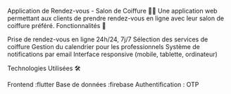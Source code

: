 Application de Rendez-vous - Salon de Coiffure 💇‍♀️
Une application web permettant aux clients de prendre rendez-vous en ligne avec leur salon de coiffure préféré.
Fonctionnalités 🌟

Prise de rendez-vous en ligne 24h/24, 7j/7
Sélection des services de coiffure
Gestion du calendrier pour les professionnels
Système de notifications par email
Interface responsive (mobile, tablette, ordinateur)

Technologies Utilisées 🛠️

Frontend :flutter
Base de données :firebase
Authentification : OTP
